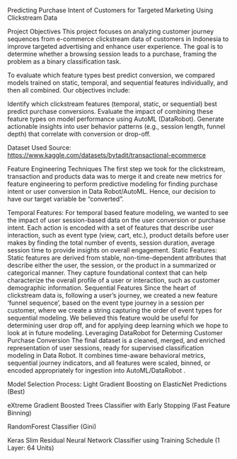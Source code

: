 Predicting Purchase Intent of Customers for Targeted Marketing Using Clickstream Data

Project Objectives
This project focuses on analyzing customer journey sequences from e-commerce clickstream data of customers in Indonesia to improve targeted advertising and enhance user experience. The goal is to determine whether a browsing session leads to a purchase, framing the problem as a binary classification task.

To evaluate which feature types best predict conversion, we compared models trained on static, temporal, and sequential features individually, and then all combined. Our objectives include:

Identify which clickstream features (temporal, static, or sequential) best predict purchase conversions.
Evaluate the impact of combining these feature types on model performance using AutoML (DataRobot).
Generate actionable insights into user behavior patterns (e.g., session length, funnel depth) that correlate with conversion or drop-off.

Dataset Used Source: https://www.kaggle.com/datasets/bytadit/transactional-ecommerce

Feature Engineering Techniques
The first step we took for the clickstream, transaction and products data was to merge it and create new metrics for feature engineering to perform predictive modeling for finding purchase intent or user conversion in Data Robot/AutoML. Hence, our decision to have our target variable be “converted”.

Temporal Features: For temporal based feature modeling, we wanted to see the impact of user session-based data on the user conversion or purchase intent. Each action is encoded with a set of features that describe user interaction, such as event type (view, cart, etc.), product details before user makes by finding the total number of events, session duration, average session time to provide insights on overall engagement.
Static Features: Static features are derived from stable, non-time-dependent attributes that describe either the user, the session, or the product in a summarized or categorical manner. They capture foundational context that can help characterize the overall profile of a user or interaction, such as customer demographic information.
Sequential Features Since the heart of clickstream data is, following a user’s journey, we created a new feature ‘funnel sequence’, based on the event type journey in a session per customer, where we create a string capturing the order of event types for sequential modeling. We believed this feature would be useful for determining user drop off, and for applying deep learning which we hope to look at in future modeling.
Leveraging DataRobot for Determing Customer Purchase Conversion
The final dataset is a cleaned, merged, and enriched representation of user sessions, ready for supervised classification modeling in Data Robot. It combines time-aware behavioral metrics, sequential journey indicators, and all features were scaled, binned, or encoded appropriately for ingestion into AutoML/DataRobot .

Model Selection Process:
Light Gradient Boosting on ElasticNet Predictions (Best)

eXtreme Gradient Boosted Trees Classifier with Early Stopping (Fast Feature Binning)

RandomForest Classifier (Gini)

Keras Slim Residual Neural Network Classifier using Training Schedule (1 Layer: 64 Units)
